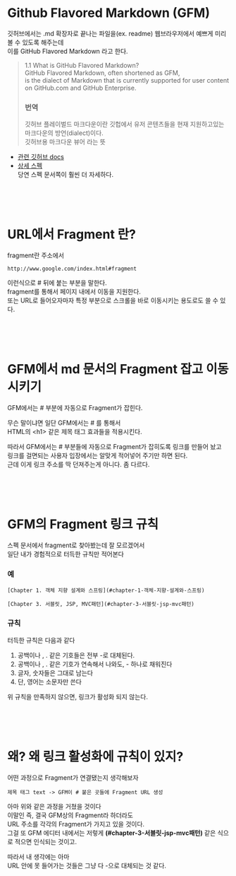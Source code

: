 # Github Flavored Markdown (GFM)

깃허브에서는 \.md 확장자로 끝나는 파일을(ex. readme) 웹브라우저에서 예쁘게 미리 볼 수 있도록 해주는데  
이를 GitHub Flavored Markdown 라고 한다.   

> 1.1 What is GitHub Flavored Markdown?    
> GitHub Flavored Markdown, often shortened as GFM,     
> is the dialect of Markdown that is currently supported for user content on GitHub.com and GitHub Enterprise.   
>   
> ### 번역
> 깃허브 플레이벌드 마크다운이란 깃헙에서 유저 콘텐츠들을 현재 지원하고있는 마크다운의 방언(dialect)이다.  
> 깃허브용 마크다운 뷰어 라는 뜻  
  
- [관련 깃허브 docs](https://docs.github.com/en/get-started/writing-on-github/getting-started-with-writing-and-formatting-on-github/about-writing-and-formatting-on-github)  
- [상세 스펙](https://github.github.com/gfm/)   
당연 스펙 문서쪽이 훨씬 더 자세하다.    
  
<br><br><br>  
 
# URL에서 Fragment 란?
    
fragment란 주소에서 
```
http://www.google.com/index.html#fragment
```
이런식으로 \# 뒤에 붙는 부분을 말한다.  
fragment를 통해서 페이지 내에서 이동을 지원한다.  
또는 URL로 들어오자마자 특정 부분으로 스크롤을 바로 이동시키는 용도로도 쓸 수 있다.  
 
<br><br><br>  
 
# GFM에서 md 문서의 Fragment 잡고 이동시키기  

GFM에서는 \# 부분에 자동으로 Fragment가 잡힌다.  
  
무슨 말이냐면 
일단 GFM에서는 \# 를 통해서      
HTML의 \<h1\> 같은 제목 태그 효과들을 적용시킨다.  
  
따라서 GFM에서는 \# 부분들에 자동으로 Fragment가 잡히도록 링크를 만들어 놨고  
링크를 걸면되는 사용자 입장에서는 알맞게 적어넣어 주기만 하면 된다.  
근데 이게 링크 주소를 딱 던져주는게 아니다. 좀 다르다.  
  
<br><br><br>
  
# GFM의 Fragment 링크 규칙  

스펙 문서에서 fragment로 찾아봤는데 잘 모르겠어서  
일단 내가 경험적으로 터득한 규칙만 적어본다  
  
### 예 
```
[Chapter 1. 객체 지향 설계와 스프링](#chapter-1-객체-지향-설계와-스프링)

[Chapter 3. 서블릿, JSP, MVC패턴](#chapter-3-서블릿-jsp-mvc패턴)
```
  
### 규칙
터득한 규칙은 다음과 같다  
1. 공백이나 , . 같은 기호들은 전부 -로 대체된다.  
2. 공백이나 , . 같은 기호가 연속해서 나와도, - 하나로 채워진다  
3. 글자, 숫자들은 그대로 남는다  
4. 단, 영어는 소문자만 쓴다  
  
위 규칙을 만족하지 않으면, 링크가 활성화 되지 않는다.  
  
<br><br><br>  
  
# 왜? 왜 링크 활성화에 규칙이 있지?  
  
어떤 과정으로 Fragment가 연결됐는지 생각해보자  
```
제목 태그 text -> GFM이 # 붙은 곳들에 Fragment URL 생성 
```
아마 위와 같은 과정을 거쳤을 것이다  
이말인 즉, 결국 GFM상의 Fragment라 하더라도  
URL 주소를 각각의 Fragment가 가지고 있을 것이다.  
그걸 또 GFM 에디터 내에서는 저렇게 **(\#chapter-3-서블릿-jsp-mvc패턴)** 같은 식으로 적으면 인식되는 것이고.  
   
따라서 내 생각에는 아마   
URL 안에 못 들어가는 것들은 그냥 다 -으로 대체되는 것 같다.  
  



